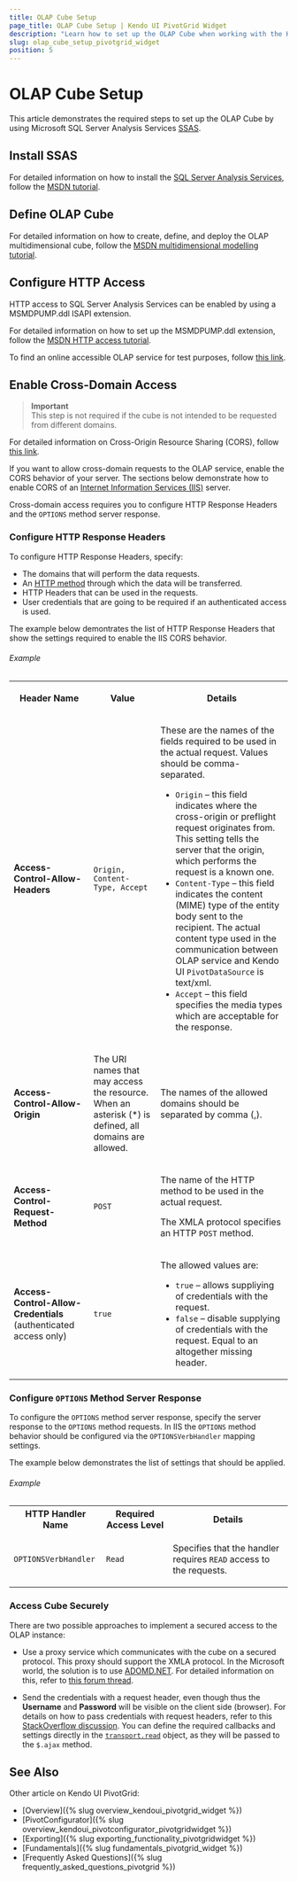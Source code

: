 ```yaml
---
title: OLAP Cube Setup
page_title: OLAP Cube Setup | Kendo UI PivotGrid Widget
description: "Learn how to set up the OLAP Cube when working with the Kendo UI PivotGrid widget."
slug: olap_cube_setup_pivotgrid_widget
position: 5
---
```


# OLAP Cube Setup

This article demonstrates the required steps to set up the OLAP Cube by using Microsoft SQL Server Analysis Services [SSAS](http://technet.microsoft.com/en-us/library/ms175609(v=sql.90).aspx).

## Install SSAS

For detailed information on how to install the [SQL Server Analysis Services](http://technet.microsoft.com/en-us/library/ms175609(v=sql.90).aspx), follow the [MSDN tutorial](http://msdn.microsoft.com/en-us/library/hh403424(v=sql.110).aspx).

## Define OLAP Cube

For detailed information on how to create, define, and deploy the OLAP multidimensional cube, follow the [MSDN multidimensional modelling tutorial](http://msdn.microsoft.com/en-us/library/ms170208(v=sql.110).aspx).

## Configure HTTP Access

HTTP access to SQL Server Analysis Services can be enabled by using a MSMDPUMP.ddl ISAPI extension. 

For detailed information on how to set up the MSMDPUMP.ddl extension, follow the [MSDN HTTP access tutorial](http://technet.microsoft.com/en-us/library/gg492140.aspx). 

To find an online accessible OLAP service for test purposes, follow [this link](http://demos.telerik.com/olap/msmdpump.dll).

## Enable Cross-Domain Access

> **Important**  
> This step is not required if the cube is not intended to be requested from different domains.

For detailed information on Cross-Origin Resource Sharing (CORS), follow [this link](https://developer.mozilla.org/en-US/docs/Web/HTTP/Access_control_CORS).

If you want to allow cross-domain requests to the OLAP service, enable the CORS behavior of your server. The sections below demonstrate how to enable CORS of an [Internet Information Services (IIS)](http://www.iis.net/) server.

Cross-domain access requires you to configure HTTP Response Headers and the `OPTIONS` method server response.

### Configure HTTP Response Headers

To configure HTTP Response Headers, specify:
* The domains that will perform the data requests.
* An [HTTP method](http://www.w3.org/Protocols/rfc2616/rfc2616-sec9.html) through which the data will be transferred.
* HTTP Headers that can be used in the requests.
* User credentials that are going to be required if an authenticated access is used.

The example below demontrates the list of HTTP Response Headers that show the settings required to enable the IIS CORS behavior. 

###### Example 

<table>
    <tbody>
        <tr>
            <th>
                <p>Header Name</p>
            </th>
            <th>
                <p>Value</p>
            </th>
            <th>
                <p>Details</p>
            </th>
        </tr>
        <tr>
            <td><strong>Access-Control-Allow-Headers</strong></td>
            <td><code>Origin, Content-Type, Accept</code></td>
            <td>
                <p>These are the names of the fields required to be used in the actual request. Values should be comma-separated.</p>
                <ul>
                    <li><code>Origin</code> – this field indicates where the cross-origin or preflight request originates from. This setting tells the server that the origin, which performs the request is a known one.</li>
                    <li><code>Content-Type</code> – this field indicates the content (MIME) type of the entity body sent to the recipient. The actual content type used in the communication between OLAP service and Kendo UI <code>PivotDataSource</code> is text/xml.</li>
                    <li><code>Accept</code> – this field specifies the media types which are acceptable for the response.</li>
                </ul>
            </td>
        </tr>
        <tr>
            <td><strong>Access-Control-Allow-Origin</strong></td>
            <td>
                <p>The URI names that may access the resource. When an asterisk (*) is defined, all domains are allowed.</p>
            </td>
            <td>
                <p>The names of the allowed domains should be separated by comma (,).</p>
            </td>
        </tr>
        <tr>
            <td><strong>Access-Control-Request-Method</strong></td>
            <td><code>POST</code></td>
            <td>
                <p>The name of the HTTP method to be used in the actual request.</p>
                <p>The XMLA protocol specifies an HTTP <code>POST</code> method.</p>
            </td>
        </tr>
        <tr>
            <td><strong>Access-Control-Allow-Credentials</strong> (authenticated access only)</td>
            <td><code>true</code></td>
            <td>
                <p>The allowed values are:</p>
                <ul>
                    <li><code>true</code> – allows suppliying of credentials with the request.</li>
                    <li><code>false</code> – disable supplying of credentials with the request. Equal to an altogether missing header.</li>
                </ul>
            </td>
        </tr>
    </tbody>
</table>

### Configure `OPTIONS` Method Server Response 

To configure the `OPTIONS` method server response, specify the server response to the `OPTIONS` method requests. In IIS the `OPTIONS` method behavior should be configured via the `OPTIONSVerbHandler` mapping settings.

The example below demonstrates the list of settings that should be applied.

###### Example 

<table>
    <tbody>
        <tr>
            <th>HTTP Handler Name</th>
            <th>Required Access Level</th>
            <th>Details</th>
        </tr>
        <tr>
            <td><code>OPTIONSVerbHandler</code></td>
            <td><code>Read</code></td>
            <td>
                <p>Specifies that the handler requires <code>READ</code> access to the requests.</p>
            </td>
        </tr>
    </tbody>
</table>

### Access Cube Securely

There are two possible approaches to implement a secured access to the OLAP instance:

* Use a proxy service which communicates with the cube on a secured protocol. This proxy should support the XMLA protocol. In the Microsoft world, the solution is to use [ADOMD.NET](https://technet.microsoft.com/en-us/library/ms123483%28v=sql.110%29.aspx). For detailed information on this, refer to [this forum thread](http://www.telerik.com/forums/securing-access-to-msmdpump-dll).

* Send the credentials with a request header, even though thus the **Username** and **Password** will be visible on the client side (browser). For details on how to pass credentials with request headers, refer to this [StackOverflow discussion](http://stackoverflow.com/questions/14579478/how-to-pass-credentials-for-a-webservice-using-jquery-ajax-call). You can define the required callbacks and settings directly in the [`transport.read`](http://docs.telerik.com/kendo-ui/api/javascript/data/datasource#configuration-transport.read) object, as they will be passed to the `$.ajax` method.

## See Also 

Other article on Kendo UI PivotGrid:

* [Overview]({% slug overview_kendoui_pivotgrid_widget %})
* [PivotConfigurator]({% slug overview_kendoui_pivotconfigurator_pivotgridwidget %})
* [Exporting]({% slug exporting_functionality_pivotgridwidget %})
* [Fundamentals]({% slug fundamentals_pivotgrid_widget %})
* [Frequently Asked Questions]({% slug frequently_asked_questions_pivotgrid %})